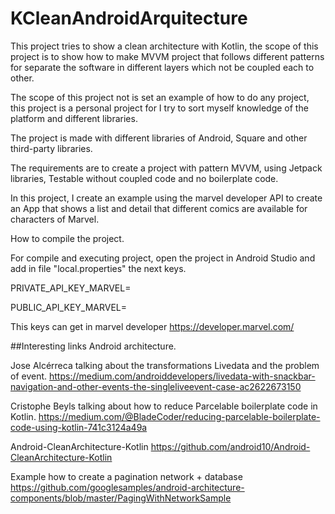 # KCleanAndroidArquitecture
This project tries to show a clean architecture with Kotlin, the scope of this project is to show how to make MVVM project that follows different patterns for separate the software in different layers which not be coupled each to other.

The scope of this project not is set an example of how to do any project, this project is a personal project for I try to sort myself knowledge of the platform and different libraries.

The project is made with different libraries of Android, Square and other third-party libraries.


The requirements are to create a project with pattern MVVM, using Jetpack libraries, Testable without coupled code and no boilerplate code.


In this project, I create an example using the marvel developer API to create an App that shows a list and detail that different comics are available for characters of Marvel.

How to compile the project.

For compile and executing project, open the project in Android Studio and add in file "local.properties" the next keys.

PRIVATE_API_KEY_MARVEL=

PUBLIC_API_KEY_MARVEL=

This keys can get in marvel developer 
https://developer.marvel.com/



##Interesting links Android architecture.

Jose Alcérreca talking about the transformations Livedata and the problem of event.
https://medium.com/androiddevelopers/livedata-with-snackbar-navigation-and-other-events-the-singleliveevent-case-ac2622673150

Cristophe Beyls talking about how to reduce Parcelable boilerplate code in Kotlin.
https://medium.com/@BladeCoder/reducing-parcelable-boilerplate-code-using-kotlin-741c3124a49a

Android-CleanArchitecture-Kotlin
https://github.com/android10/Android-CleanArchitecture-Kotlin

Example how to create a pagination network + database
https://github.com/googlesamples/android-architecture-components/blob/master/PagingWithNetworkSample


